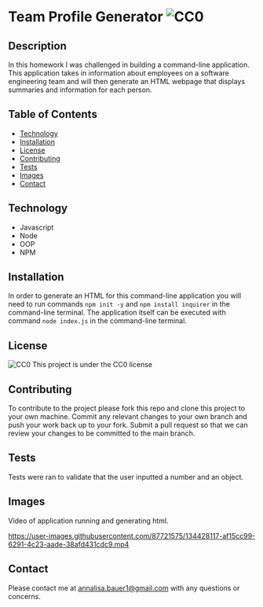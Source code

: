 # Team Profile Generator ![CC0](https://img.shields.io/badge/badge-CC0-blue)

## Description
In this homework I was challenged in building a command-line application. This application takes in information about employees on a software engineering team and will then generate an HTML webpage that displays summaries and information for each person. 

## Table of Contents

* [Technology](#technology)
* [Installation](#installation)
* [License](#license)
* [Contributing](#contributing)
* [Tests](#tests)
* [Images](#images)
* [Contact](#contact)

## Technology
- Javascript
- Node
- OOP
- NPM

## Installation
In order to generate an HTML for this command-line application you will need to run commands `npm init -y` and `npm install inquirer` in the command-line terminal. The application itself can be executed with command `node index.js` in the command-line terminal.

## License
![CC0](https://img.shields.io/badge/badge-CC0-blue)
    This project is under the CC0 license
    
## Contributing
To contribute to the project please fork this repo and clone this project to your own machine. Commit any relevant changes to your own branch and push your work back up to your fork. Submit a pull request so that we can review your changes to be committed to the main branch.

## Tests
Tests were ran to validate that the user inputted a number and an object.

## Images
Video of application running and generating html.



https://user-images.githubusercontent.com/87721575/134428117-af15cc99-6291-4c23-aade-38afd431cdc9.mp4




## Contact
Please contact me at annalisa.bauer1@gmail.com with any questions or concerns.
